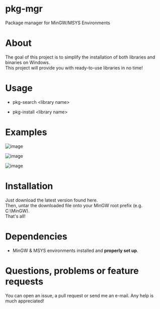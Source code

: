 # pkg-mgr
Package manager for MinGW/MSYS Environments

# About

The goal of this project is to simplify the installation of both libraries and binaries on Windows.<br />
This project will provide you with ready-to-use libraries in no time!

# Usage

* pkg-search \<library name\>

* pkg-install \<library name\>

# Examples

![image](https://user-images.githubusercontent.com/70483213/92017034-82968000-ed96-11ea-8fea-ca1a949e3953.png)

![image](https://user-images.githubusercontent.com/70483213/92017354-fc2e6e00-ed96-11ea-83b9-8623011da770.png)

![image](https://user-images.githubusercontent.com/70483213/92018116-0ef57280-ed98-11ea-991d-0b2cf1eff0a7.png)

# Installation

Just download the latest version found here.<br />
Then, untar the downloaded file onto your MinGW root prefix (e.g. C:\MinGW).<br />
That's all!

# Dependencies

* MinGW & MSYS environments installed and <b>properly set up</b>.

# Questions, problems or feature requests

You can open an issue, a pull request or send me an e-mail. Any help is much appreciated!
